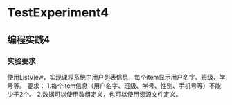# TestExperiment4
## 编程实践4
### 实验要求
使用ListView，实现课程系统中用户列表信息，每个item显示用户名字、班级、学号等。
要求：
1.每个item信息（用户名字、班级、学号、性别、手机号等）不能少于2个。
2.数据可以使用数组定义，也可以使用资源文件定义。
